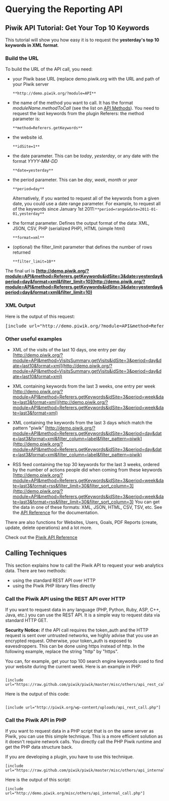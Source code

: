 # Querying the Reporting API

## Piwik API Tutorial: Get Your Top 10 Keywords

This tutorial will show you how easy it is to request the **yesterday's top 10 keywords in XML format**.

### Build the URL

To build the URL of the API call, you need:

*   your Piwik base URL (replace demo.piwik.org with the URL and path of your Piwik server

        **http://demo.piwik.org/?module=API**

*   the name of the method you want to call. It has the format _moduleName.methodToCall_ (see the list on [API Methods](/reporting-api/listing#api-method-list)). You need to request the last keywords from the plugin Referers: the method parameter is:

        **method=Referers.getKeywords**

*   the website id.

        **idSite=1**

*   the date parameter. This can be _today_, _yesterday_, or any date with the format _YYYY-MM-DD_

        **date=yesterday**

*   the period parameter. This can be _day_, _week_, _month_ or _year_

        **period=day**

    Alternatively, if you wanted to request all of the keywords from a given date, you could use a date range parameter. For example, to request all of the keywords since January 1st 2011:`**period=range&date=2011-01-01,yesterday**`

*   the format parameter. Defines the output format of the data: XML, JSON, CSV, PHP (serialized PHP), HTML (simple html)

        **format=xml**

*   (optional) the filter_limit parameter that defines the number of rows returned

        **filter_limit=10**

The final url is **[http://demo.piwik.org/?module=API&method=Referers.getKeywords&idSite=3&date=yesterday&period=day&format=xml&filter_limit=10](http://demo.piwik.org/?module=API&method=Referers.getKeywords&idSite=3&date=yesterday&period=day&format=xml&filter_limit=10)**

### XML Output

Here is the output of this request:

<pre markdown="1">[include url="http://demo.piwik.org/?module=API&method=Referers.getKeywords&idSite=3&date=yesterday&period=day&format=xml&filter_limit=10"]
</pre>

### Other useful examples

*   XML of the visits of the last 10 days, one entry per day
[http://demo.piwik.org/?module=API&method=VisitsSummary.getVisits&idSite=3&period=day&date=last10&format=xml](http://demo.piwik.org/?module=API&method=VisitsSummary.getVisits&idSite=3&period=day&date=last10&format=xml)

*   XML containing keywords from the last 3 weeks, one entry per week
[http://demo.piwik.org/?module=API&method=Referers.getKeywords&idSite=3&period=week&date=last3&format=xml](http://demo.piwik.org/?module=API&method=Referers.getKeywords&idSite=3&period=week&date=last3&format=xml)

*   XML containing the keywords from the last 3 days which match the pattern "piwik"
[http://demo.piwik.org/?module=API&method=Referers.getKeywords&idSite=3&period=day&date=last3&format=xml&filter_column=label&filter_pattern=piwik](http://demo.piwik.org/?module=API&method=Referers.getKeywords&idSite=3&period=day&date=last3&format=xml&filter_column=label&filter_pattern=piwik)

*   RSS feed containing the top 30 keywords for the last 3 weeks,  ordered by the number of actions people did when coming from these  keywords
[http://demo.piwik.org/?module=API&method=Referers.getKeywords&idSite=3&period=week&date=last3&format=rss&filter_limit=30&filter_sort_column=3](http://demo.piwik.org/?module=API&method=Referers.getKeywords&idSite=3&period=week&date=last3&format=rss&filter_limit=30&filter_sort_column=3)
You can get the data in one of these formats: XML, JSON, HTML, CSV, TSV, etc. See the [API Reference](/reporting-api/listing) for the documentation.

There are also functions for Websites, Users, Goals, PDF Reports (create, update, delete operations) and a lot more.

Check out the [Piwik API Reference](/reporting-api/listing)

## Calling Techniques

This section explains how to call the Piwik API to request your web analytics data. There are two methods:

*   using the standard REST API over HTTP
*   using the Piwik PHP library files directly

### Call the Piwik API using the REST API over HTTP

If you want to request data in any language (PHP, Python, Ruby, ASP, C++, Java, etc.) you can use the REST API. It is a simple way to request data via standard HTTP GET.

**Security Notice:** if the API call requires the token_auth and the HTTP request is sent over untrusted networks, we highly advise that you use an encrypted request. Otherwise, your token\_auth is exposed to eavesdroppers. This can be done using https instead of http. In the following example, replace the string "http" by "https".

You can, for example, get your top 100 search engine keywords used to find your website during the current week. Here is an example in PHP:

<pre markdown="1"><code>
[include url="https://raw.github.com/piwik/piwik/master/misc/others/api_rest_call.php"]
</code></pre>

Here is the output of this code:

<pre markdown="1"><code>
[include url="http://piwik.org/wp-content/uploads/api_rest_call.php"]
</code></pre>

### Call the Piwik API in PHP

If you want to request data in a PHP script that is on the same server as Piwik, you can use this simple technique. This is a more efficient solution as it doesn't require network calls. You directly call the PHP Piwik runtime and get the PHP data structure back.

If you are developing a plugin, you have to use this technique.

<pre markdown="1"><code>[include url="https://raw.github.com/piwik/piwik/master/misc/others/api_internal_call.php"]</code></pre>

Here is the output of this script:

<pre markdown="1"><code>[include url="http://demo.piwik.org/misc/others/api_internal_call.php"]</code></pre>